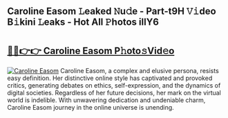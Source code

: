## Caroline Easom 𝙻eaked 𝙽u𝚍e - Part-t9H 𝚅𝚒deo B𝚒kini 𝙻eaks - Hot All 𝙿hotos illY6

# <h2><a href="http://ld3gkl.urlbe.top/?page=Caroline+Easom">🔗🔗👉👉 Caroline Easom P𝚑oto𝚜Vid𝚎o</a></h2>

[![Caroline Easom](https://i.imgur.com/eBuTRDB.gif)](http://ld3gkl.urlbe.top/?page=Caroline+Easom)
Caroline Easom, a complex and elusive persona, resists easy definition. Her distinctive online style has captivated and provoked critics, generating debates on ethics, self-expression, and the dynamics of digital societies. Regardless of her future decisions, her mark on the virtual world is indelible. With unwavering dedication and undeniable charm, Caroline Easom journey in the online universe is unending.
